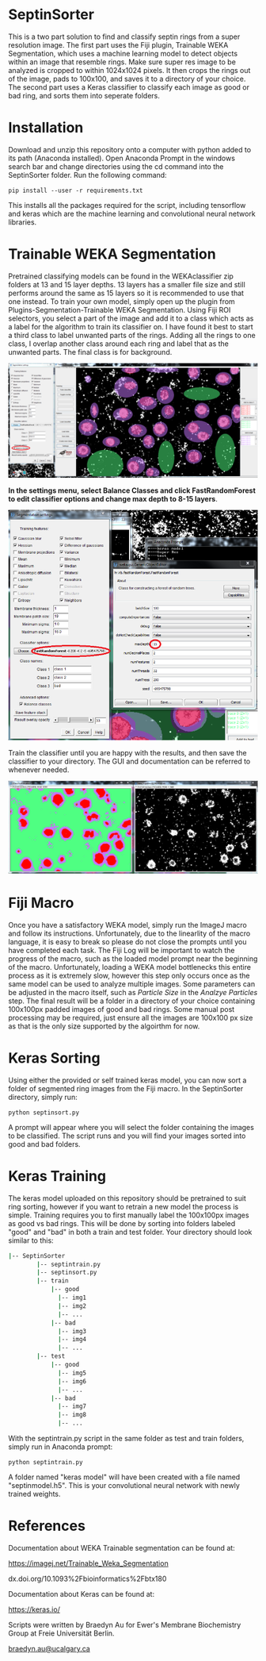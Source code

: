 ﻿# SeptinSorter
This is a two part solution to find and classify septin rings from a super resolution image. The first part uses the Fiji plugin, Trainable WEKA Segmentation, which uses a machine learning model to detect objects within an image that resemble rings. Make sure super res image to be analyzed is cropped to within 1024x1024 pixels. It then crops the rings out of the image, pads to 100x100, and saves it to a directory of your choice. The second part uses a Keras classifier to classify each image as good or bad ring, and sorts them into seperate folders.

# Installation 
Download and unzip this repository  onto a computer with python added to its path (Anaconda installed). Open Anaconda Prompt in the windows search bar and change directories using the cd command into the SeptinSorter folder. Run the following command:
```
pip install --user -r requirements.txt
```
This installs all the packages required for the script, including tensorflow and keras which are the machine learning and convolutional neural network libraries.

# Trainable WEKA Segmentation
Pretrained classifying models can be found in the WEKAclassifier zip folders at 13 and 15 layer depths. 13 layers has a smaller file size and still performs around the same as 15 layers so it is recommended to use that one instead. To train your own model, simply open up the plugin from Plugins-Segmentation-Trainable WEKA Segmentation. Using Fiji ROI selectors, you select a part of the image and add it to a class which acts as a label for the algorithm to train its classifier on. I have found it best to start a third class to label unwanted parts of the rings. Adding all the rings to one class, I overlap another class around each ring and label that as the unwanted parts. The final class is for background. 

![class](https://github.com/braedyn-au/SeptinSorter/blob/master/tutorial%20images/wekaexample.PNG) 

**In the settings menu, select Balance Classes and click FastRandomForest to edit classifier options and change max depth to 8-15 layers**. 

![options](https://github.com/braedyn-au/SeptinSorter/blob/master/tutorial%20images/editclassifier.PNG)

Train the classifier until you are happy with the results, and then save the classifier to your directory. The GUI and documentation can be referred to whenever needed.

![result](https://github.com/braedyn-au/SeptinSorter/blob/master/tutorial%20images/result.PNG)

# Fiji Macro
Once you have a satisfactory WEKA model, simply run the ImageJ macro and follow its instructions. Unfortunately, due to the linearlity of the macro language, it is easy to break so please do not close the prompts until you have completed each task. The Fiji Log will be important to watch the progress of the macro, such as the loaded model prompt near the beginning of the macro. Unfortunately, loading a WEKA model bottlenecks this entire process as it is extremely slow, however this step only occurs once as the same model can be used to analyze multiple images. Some parameters can be adjusted in the macro itself, such as *Particle Size* in the *Analzye Particles* step. The final result will be a folder in a directory of your choice containing 100x100px padded images of good and bad rings. Some manual post processing may be required, just ensure all the images are 100x100 px size as that is the only size supported by the algoirthm for now.

# Keras Sorting
Using either the provided or self trained keras model, you can now sort a folder of segmented ring images from the Fiji macro. In the SeptinSorter directory, simply run:
```
python septinsort.py
```
A prompt will appear where you will select the folder containing the images to be classified. The script runs and you will find your images sorted into good and bad folders.

# Keras Training
The keras model uploaded on this repository should be pretrained to suit ring sorting, however if you want to retrain a new model the process is simple. Training requires you to first manually label the 100x100px images as good vs bad rings. This will be done by sorting into folders labeled "good" and "bad" in both a train and test folder. Your directory should look similar to this:
```bash
|-- SeptinSorter
        |-- septintrain.py
        |-- septinsort.py
        |-- train
            |-- good
              |-- img1
              |-- img2
              |-- ...
            |-- bad
              |-- img3
              |-- img4
              |-- ...
        |-- test
            |-- good
              |-- img5
              |-- img6
              |-- ...
            |-- bad
              |-- img7
              |-- img8
              |-- ...
```
With the septintrain.py script in the same folder as test and train folders, simply run in Anaconda prompt:
```
python septintrain.py
```
A folder named "keras model" will have been created with a  file named "septinmodel.h5". This is your convolutional neural network with newly trained weights.

# References
Documentation about WEKA Trainable segmentation can be found at:

https://imagej.net/Trainable_Weka_Segmentation

dx.doi.org/10.1093%2Fbioinformatics%2Fbtx180

Documentation about Keras can be found at:

https://keras.io/

Scripts were written by Braedyn Au for Ewer's Membrane Biochemistry Group at Freie Universität Berlin.

braedyn.au@ucalgary.ca

